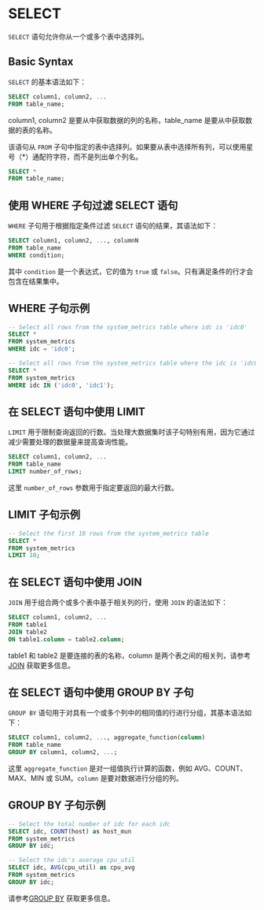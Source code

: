# SELECT

`SELECT` 语句允许你从一个或多个表中选择列。

## Basic Syntax

`SELECT` 的基本语法如下：

```sql
SELECT column1, column2, ...
FROM table_name;
```

column1, column2 是要从中获取数据的列的名称，table_name 是要从中获取数据的表的名称。

该语句从 `FROM` 子句中指定的表中选择列。如果要从表中选择所有列，可以使用星号（*）通配符字符，而不是列出单个列名。

```sql
SELECT *
FROM table_name;
```

## 使用 WHERE 子句过滤 SELECT 语句

`WHERE` 子句用于根据指定条件过滤 `SELECT` 语句的结果，其语法如下：

```sql
SELECT column1, column2, ..., columnN
FROM table_name
WHERE condition;
```

其中 `condition` 是一个表达式，它的值为 `true` 或 `false`。只有满足条件的行才会包含在结果集中。

## WHERE 子句示例

```sql
-- Select all rows from the system_metrics table where idc is 'idc0'
SELECT *
FROM system_metrics
WHERE idc = 'idc0';

-- Select all rows from the system_metrics table where the idc is 'idc0' or 'idc0'
SELECT *
FROM system_metrics
WHERE idc IN ('idc0', 'idc1');
```

## 在 SELECT 语句中使用 LIMIT

`LIMIT` 用于限制查询返回的行数。当处理大数据集时该子句特别有用，因为它通过减少需要处理的数据量来提高查询性能。

```sql
SELECT column1, column2, ...
FROM table_name
LIMIT number_of_rows;
```

这里 `number_of_rows` 参数用于指定要返回的最大行数。

## LIMIT 子句示例

```sql
-- Select the first 10 rows from the system_metrics table
SELECT *
FROM system_metrics
LIMIT 10;
```

## 在 SELECT 语句中使用 JOIN

`JOIN` 用于组合两个或多个表中基于相关列的行，使用 `JOIN` 的语法如下：

```sql
SELECT column1, column2, ...
FROM table1
JOIN table2
ON table1.column = table2.column;
```

table1 和 table2 是要连接的表的名称，column 是两个表之间的相关列，请参考[JOIN](join.md) 获取更多信息。

## 在 SELECT 语句中使用 GROUP BY 子句

`GROUP BY` 语句用于对具有一个或多个列中的相同值的行进行分组，其基本语法如下：

```sql
SELECT column1, column2, ..., aggregate_function(column)
FROM table_name
GROUP BY column1, column2, ...;
```

这里 `aggregate_function` 是对一组值执行计算的函数，例如 AVG、COUNT、MAX、MIN 或 SUM。`column` 是要对数据进行分组的列。

## GROUP BY 子句示例

```sql
-- Select the total number of idc for each idc
SELECT idc, COUNT(host) as host_mun
FROM system_metrics
GROUP BY idc;

-- Select the idc's average cpu_util
SELECT idc, AVG(cpu_util) as cpu_avg
FROM system_metrics
GROUP BY idc;
```

请参考[GROUP BY](group_by.md) 获取更多信息。
